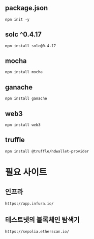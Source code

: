 ## package.json
```
npm init -y
```
## solc ^0.4.17
```
npm install solc@0.4.17
```
## mocha
```
npm install mocha
```
## ganache
```
npm install ganache
```
## web3
```
npm install web3
```
## truffle
```
npm install @truffle/hdwallet-provider
```

# 필요 사이트
## 인프라
```
https://app.infura.io/
```
## 테스트넷의 블록체인 탐색기
```
https://sepolia.etherscan.io/
```
